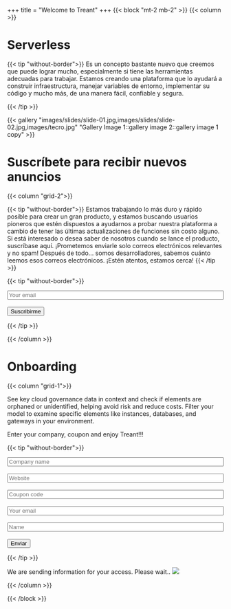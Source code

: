 +++
title = "Welcome to Treant"
+++
{{< block "mt-2 mb-2" >}}
{{< column >}}

# **Serverless** 
{{< tip "without-border">}}
Es un concepto bastante nuevo que creemos que puede lograr mucho, especialmente si tiene las herramientas adecuadas para trabajar. Estamos creando una plataforma que lo ayudará a construir infraestructura, manejar variables de entorno, implementar su código y mucho más, de una manera fácil, confiable y segura.

{{< /tip >}}

{{< gallery "images/slides/slide-01.jpg,images/slides/slide-02.jpg,images/tecro.jpg" "Gallery Image 1::gallery image 2::gallery image 1 copy" >}}

# Suscríbete para recibir **nuevos anuncios**


{{< column "grid-2">}}

{{< tip "without-border">}}
Estamos trabajando lo más duro y rápido posible para crear un gran producto, y estamos buscando usuarios pioneros que estén dispuestos a ayudarnos a probar nuestra plataforma a cambio de tener las últimas actualizaciones de funciones sin costo alguno. Si está interesado o desea saber de nosotros cuando se lance el producto, suscríbase aquí. ¡Prometemos enviarle solo correos electrónicos relevantes y no spam! Después de todo... somos desarrolladores, sabemos cuánto leemos esos correos electrónicos. ¡Estén atentos, estamos cerca!
{{< /tip >}}

{{< tip "without-border">}}
<form action=""  id="sampleForm">
	<div >
	  <input type="email" name="email" class="search_field" placeholder="Your email" style="width: 100%" required>
	</div>
	<div >
	  <input type="hidden" name="subject" class="search_field"  placeholder="Subject" value="Subscribe">
	</div>
    <div >
	  <input type="hidden" name="html" class="search_field"  placeholder="Message"  value="New subscriber: ">
	</div>
	<br>
    <button type="submit"  class="button search_field full-width" id="btnSubmit">Suscribirme</button>
</form>
{{< /tip >}}

{{< /column >}}

# **Onboarding** 

{{< column "grid-1">}}

See key cloud governance data in context and check if elements are orphaned or unidentified, helping avoid risk and reduce costs. Filter your model to examine specific elements like instances, databases, and gateways in your environment.

Enter your company, coupon and enjoy Treant!!! 

{{< tip "without-border">}}

<form action=""  id="signup">
	<div >
	  <input type="text" name="company_name" class="search_field" style="width: 100%"  placeholder="Company name" required>
	</div>
	 <br>
	<div >
	  <input type="text" name="website" class="search_field" style="width: 100%" placeholder="Website" required>
	</div>
	<br>
	<div > 
	  <input type="text" name="coupon_code" class="search_field" style="width: 100%" placeholder="Coupon code" required>
	</div>
	<br>
	<div >
	  <input type="email" name="contact_email" class="search_field" style="width: 100%" placeholder="Your email" required>
	</div>
	<br>
    <div >
	  <input type="text" name="contact_name" class="search_field" style="width: 100%" placeholder="Name" required>
	</div>
	<br>
    <button type="submit"  class="button search_field"  id="btnSubmit">Enviar</button>
</form>

{{< /tip >}}

<div class="modal" class="modal" id="myModal">
  <div class="modal-content">
    We are sending information for your access.
    Please wait..
    <img class='img' src='../images/sleep.gif'>
  </div>
</div>

<script type="module" src="../js/signup.js"></script>


{{< /column >}}

{{< /block >}}

